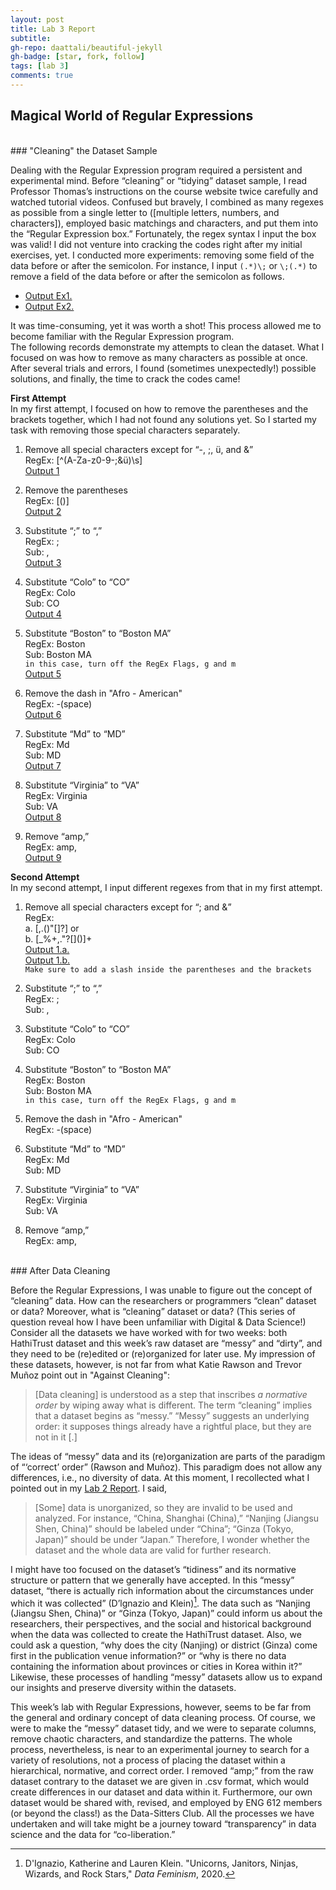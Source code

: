 ```yaml
---
layout: post
title: Lab 3 Report
subtitle:
gh-repo: daattali/beautiful-jekyll
gh-badge: [star, fork, follow]
tags: [lab 3]
comments: true
---
```


## Magical World of Regular Expressions

<br/>
### "Cleaning" the Dataset Sample

Dealing with the Regular Expression program required a persistent and experimental mind. Before “cleaning” or “tidying” dataset sample, I read Professor Thomas’s instructions on the course website twice carefully and watched tutorial videos. Confused but bravely, I combined as many regexes as possible from a single letter to ([multiple letters, numbers, and characters]), employed basic matchings and characters, and put them into the “Regular Expression box.” Fortunately, the regex syntax I input the box was valid!
I did not venture into cracking the codes right after my initial exercises, yet. I conducted more experiments: removing some field of the data before or after the semicolon. For instance, I input ``(.*)\;`` or ``\;(.*)`` to remove a field of the data before or after the semicolon as follows.<br/>
* [Output Ex1.]( https://regex101.com/r/uAZVT9/1)<br/>
* [Output Ex2.]( https://regex101.com/r/cZwgGI/1)<br/>

It was time-consuming, yet it was worth a shot! This process allowed me to become familiar with the Regular Expression program.<br/>
The following records demonstrate my attempts to clean the dataset. What I focused on was how to remove as many characters as possible at once. After several trials and errors, I found (sometimes unexpectedly!) possible solutions, and finally, the time to crack the codes came!

**First Attempt**<br/>
In my first attempt, I focused on how to remove the parentheses and the brackets together, which I had not found any solutions yet. So I started my task with removing those special characters separately.

1. Remove all special characters except for “-, ;, ü, and &”    
RegEx: [^(A-Za-z0-9-;&ü)\s]    
[Output 1](https://regex101.com/r/ac9HBV/1)

2. Remove the parentheses    
RegEx: [()]      
[Output 2](https://regex101.com/r/rXPW9j/1)

3. Substitute “;” to “,”    
RegEx: ;    
Sub: ,    
[Output 3](https://regex101.com/r/ZlrgIo/1)

4. Substitute “Colo” to “CO”    
RegEx: Colo    
Sub: CO    
[Output 4](https://regex101.com/r/UvsWBU/1)

5. Substitute “Boston” to “Boston MA”    
RegEx: Boston    
Sub: Boston MA    
`in this case, turn off the RegEx Flags, g and m`       
[Output 5](https://regex101.com/r/7POPJT/1)<br/>       

6. Remove the dash in "Afro - American"<br/>
RegEx: -(space)<br/>
[Output 6](https://regex101.com/r/QpAJ3y/1)

7. Substitute “Md” to “MD”    
RegEx: Md    
Sub: MD    
[Output 7](https://regex101.com/r/nOiTl5/1)

8. Substitute “Virginia” to “VA”       
RegEx: Virginia    
Sub: VA    
[Output 8](https://regex101.com/r/SoN9MF/1)

9. Remove “amp,”    
RegEx: amp,         
[Output 9](https://regex101.com/r/l9F2Fl/1)     

**Second Attempt**<br/>
In my second attempt, I input different regexes from that in my first attempt.

1. Remove all special characters except for “; and &”    
RegEx:<br/>
  a. [,.(\)"[\]?] or<br/>
  b. [_%+,."?[\]()]+     
[Output 1.a.](https://regex101.com/r/1jlfvl/1)      
[Output 1.b.](https://regex101.com/r/EDciXI/1)    
`Make sure to add a slash inside the parentheses and the brackets`

2. Substitute “;” to “,”    
RegEx: ;    
Sub: ,     

3. Substitute “Colo” to “CO”    
RegEx: Colo    
Sub: CO    

4. Substitute “Boston” to “Boston MA”    
RegEx: Boston    
Sub: Boston MA    
`in this case, turn off the RegEx Flags, g and m`          

5. Remove the dash in "Afro - American"<br/>
RegEx: -(space)

6. Substitute “Md” to “MD”    
RegEx: Md    
Sub: MD    

7. Substitute “Virginia” to “VA”       
RegEx: Virginia    
Sub: VA    

8. Remove “amp,”    
RegEx: amp,    

<br/>
### After Data Cleaning

Before the Regular Expressions, I was unable to figure out the concept of “cleaning” data. How can the researchers or programmers “clean” dataset or data? Moreover, what is “cleaning” dataset or data? (This series of question reveal how I have been unfamiliar with Digital & Data Science!) Consider all the datasets we have worked with for two weeks: both HathiTrust dataset and this week’s raw dataset are “messy” and “dirty”, and they need to be (re)edited or (re)organized for later use. My impression of these datasets, however, is not far from what Katie Rawson and Trevor Muñoz point out in "Against Cleaning":

> [Data cleaning] is understood as a step that inscribes *a normative order* by wiping away what is different. The term “cleaning” implies that a dataset begins as “messy.” “Messy” suggests an underlying order: it supposes things already have a rightful place, but they are not in it [.]

The ideas of “messy” data and its (re)organization are parts of the paradigm of “‘correct’ order” (Rawson and Muñoz). This paradigm does not allow any differences, i.e., no diversity of data. At this moment, I recollected what I pointed out in my [Lab 2 Report](https://austraea.github.io/2022-02-09-Lab-2-Report-Second/). I said,

> [Some] data is unorganized, so they are invalid to be used and analyzed. For instance, “China, Shanghai (China),” “Nanjing (Jiangsu Shen, China)” should be labeled under “China”; “Ginza (Tokyo, Japan)” should be under “Japan.” Therefore, I wonder whether the dataset and the whole data are valid for further research.

I might have too focused on the dataset’s “tidiness” and its normative structure or pattern that we generally have accepted. In this “messy” dataset, “there is actually rich information about the circumstances under which it was collected” (D’lgnazio and Klein)[^1]. The data such as “Nanjing (Jiangsu Shen, China)” or “Ginza (Tokyo, Japan)” could inform us about the researchers, their perspectives, and the social and historical background when the data was collected to create the HathiTrust dataset. Also, we could ask a question, “why does the city (Nanjing) or district (Ginza) come first in the publication venue information?” or “why is there no data containing the information about provinces or cities in Korea within it?” Likewise, these processes of handling “messy” datasets allow us to expand our insights and preserve diversity within the datasets.

This week’s lab with Regular Expressions, however, seems to be far from the general and ordinary concept of data cleaning process. Of course, we were to make the “messy” dataset tidy, and we were to separate columns, remove chaotic characters, and standardize the patterns. The whole process, nevertheless, is near to an experimental journey to search for a variety of resolutions, not a process of placing the dataset within a hierarchical, normative, and correct order. I removed “amp;” from the raw dataset contrary to the dataset we are given in .csv format, which would create differences in our dataset and data within it. Furthermore, our own dataset would be shared with, revised, and employed by ENG 612 members (or beyond the class!) as the Data-Sitters Club. All the processes we have undertaken and will take might be a journey toward “transparency” in data science and the data for “co-liberation.”

[^1]: D'Ignazio, Katherine and Lauren Klein. "Unicorns, Janitors, Ninjas, Wizards, and Rock Stars," *Data Feminism*, 2020.
